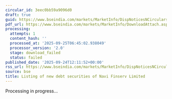 ```yaml
---
circular_id: 3eec0bb59a9096d0
draft: true
guid: https://www.bseindia.com/markets/MarketInfo/DispNoticesNCirculars.aspx?Noticeid={F5D821C9-B38A-481E-88E3-4A321D727E73}&noticeno=20250924-23&dt=09/24/2025&icount=23&totcount=75&flag=0
pdf_url: https://www.bseindia.com/markets/MarketInfo/DownloadAttach.aspx?id=20250924-23&attachedId=
processing:
  attempts: 1
  content_hash: ''
  processed_at: '2025-09-25T06:45:02.938049'
  processor_version: '2.0'
  stage: download_failed
  status: failed
published_date: '2025-09-24T12:11:52+00:00'
rss_url: https://www.bseindia.com/markets/MarketInfo/DispNoticesNCirculars.aspx?Noticeid={F5D821C9-B38A-481E-88E3-4A321D727E73}&noticeno=20250924-23&dt=09/24/2025&icount=23&totcount=75&flag=0
source: bse
title: Listing of new debt securities of Navi Finserv Limited
---
```


Processing in progress...
